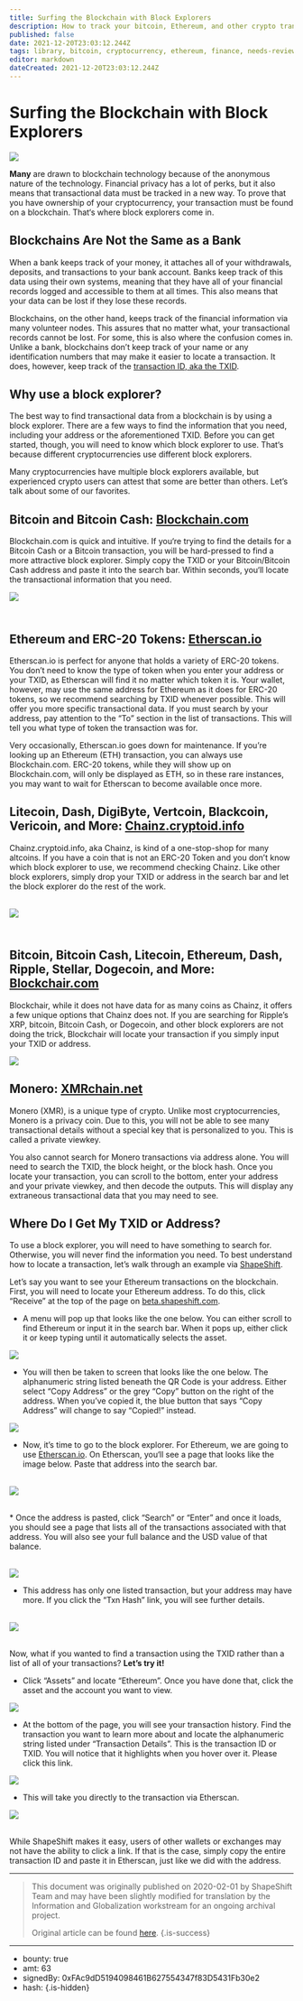 ```yaml
---
title: Surfing the Blockchain with Block Explorers
description: How to track your bitcoin, Ethereum, and other crypto transactions.
published: false
date: 2021-12-20T23:03:12.244Z
tags: library, bitcoin, cryptocurrency, ethereum, finance, needs-review
editor: markdown
dateCreated: 2021-12-20T23:03:12.244Z
---
```


# Surfing the Blockchain with Block Explorers

![](https://assets.website-files.com/5e9a09610b7dce71f87f7f17/5e9a22f0559b4a797ec7e7b9_5e994203280f801da49c8628_1_4UwI3jbL22O_l97jPyGHrg.png)

**Many** are drawn to blockchain technology because of the anonymous nature of the technology. Financial privacy has a lot of perks, but it also means that transactional data must be tracked in a new way. To prove that you have ownership of your cryptocurrency, your transaction must be found on a blockchain. That‘s where block explorers come in.<br/> 

## Blockchains Are Not the Same as a Bank

When a bank keeps track of your money, it attaches all of your withdrawals, deposits, and transactions to your bank account. Banks keep track of this data using their own systems, meaning that they have all of your financial records logged and accessible to them at all times. This also means that your data can be lost if they lose these records.

Blockchains, on the other hand, keeps track of the financial information via many volunteer nodes. This assures that no matter what, your transactional records cannot be lost. For some, this is also where the confusion comes in. Unlike a bank, blockchains don’t keep track of your name or any identification numbers that may make it easier to locate a transaction. It does, however, keep track of the [transaction ID, aka the TXID](https://shapeshift.zendesk.com/hc/en-us/articles/206770710-What-is-the-TXID-or-Hash-).<br/> 

## Why use a block explorer?

The best way to find transactional data from a blockchain is by using a block explorer. There are a few ways to find the information that you need, including your address or the aforementioned TXID. Before you can get started, though, you will need to know which block explorer to use. That‘s because different cryptocurrencies use different block explorers.

Many cryptocurrencies have multiple block explorers available, but experienced crypto users can attest that some are better than others. Let’s talk about some of our favorites.<br/> 

## **Bitcoin and Bitcoin Cash:** [**Blockchain.com**](https://www.blockchain.com/explorer)

Blockchain.com is quick and intuitive. If you‘re trying to find the details for a Bitcoin Cash or a Bitcoin transaction, you will be hard-pressed to find a more attractive block explorer. Simply copy the TXID or your Bitcoin/Bitcoin Cash address and paste it into the search bar. Within seconds, you‘ll locate the transactional information that you need.

[![](https://assets.website-files.com/5e9a09610b7dce71f87f7f17/5e9a22f0559b4abc1ec7e7ba_5e99430fe8cad6684e377c88_Screen%2520Shot%25202020-04-16%2520at%252011.46.49%2520PM.png)](http://Blockchain.com)

## **<br/>Ethereum and ERC-20 Tokens:** [Etherscan.io](https://etherscan.io/)

Etherscan.io is perfect for anyone that holds a variety of ERC-20 tokens. You don’t need to know the type of token when you enter your address or your TXID, as Etherscan will find it no matter which token it is. Your wallet, however, may use the same address for Ethereum as it does for ERC-20 tokens, so we recommend searching by TXID whenever possible. This will offer you more specific transactional data. If you must search by your address, pay attention to the “To” section in the list of transactions. This will tell you what type of token the transaction was for.

Very occasionally, Etherscan.io goes down for maintenance. If you’re looking up an Ethereum (ETH) transaction, you can always use Blockchain.com. ERC-20 tokens, while they will show up on Blockchain.com, will only be displayed as ETH, so in these rare instances, you may want to wait for Etherscan to become available once more.<br/> 

## **Litecoin, Dash, DigiByte, Vertcoin, Blackcoin, Vericoin, and More:** [Chainz.cryptoid.info](https://chainz.cryptoid.info/)

Chainz.cryptoid.info, aka Chainz, is kind of a one-stop-shop for many altcoins. If you have a coin that is not an ERC-20 Token and you don’t know which block explorer to use, we recommend checking Chainz. Like other block explorers, simply drop your TXID or address in the search bar and let the block explorer do the rest of the work.<br/> <br/> 

[![](https://assets.website-files.com/5e9a09610b7dce71f87f7f17/5e9a22f089972d7e4585304c_5e9943a8e8cad60270380a21_Screen%2520Shot%25202020-04-16%2520at%252011.49.53%2520PM.png)](https://chainz.cryptoid.info/)

## **<br/>Bitcoin, Bitcoin Cash, Litecoin, Ethereum, Dash, Ripple, Stellar, Dogecoin, and More:** [Blockchair.com](https://blockchair.com/)

Blockchair, while it does not have data for as many coins as Chainz, it offers a few unique options that Chainz does not. If you are searching for Ripple’s XRP, bitcoin, Bitcoin Cash, or Dogecoin, and other block explorers are not doing the trick, Blockchair will locate your transaction if you simply input your TXID or address.<br/> 

[![](https://assets.website-files.com/5e9a09610b7dce71f87f7f17/5e9a22f07e1ac26f1e5c6872_5e9943efb3bf7c05e6d5fe9c_Screen%2520Shot%25202020-04-16%2520at%252011.51.12%2520PM.png)](http://Blockchair.com) 

## **Monero:** [XMRchain.net](https://xmrchain.net/)

Monero (XMR), is a unique type of crypto. Unlike most cryptocurrencies, Monero is a privacy coin. Due to this, you will not be able to see many transactional details without a special key that is personalized to you. This is called a private viewkey.

You also cannot search for Monero transactions via address alone. You will need to search the TXID, the block height, or the block hash. Once you locate your transaction, you can scroll to the bottom, enter your address and your private viewkey, and then decode the outputs. This will display any extraneous transactional data that you may need to see.<br/> 

## Where Do I Get My TXID or Address?

To use a block explorer, you will need to have something to search for. Otherwise, you will never find the information you need. To best understand how to locate a transaction, let’s walk through an example via [ShapeShift](http://shapeshift.com/).

Let’s say you want to see your Ethereum transactions on the blockchain. First, you will need to locate your Ethereum address. To do this, click “Receive” at the top of the page on [beta.shapeshift.com](http://beta.shapeshift.com/).

* A menu will pop up that looks like the one below. You can either scroll to find Ethereum or input it in the search bar. When it pops up, either click it or keep typing until it automatically selects the asset.<br/> 

![](https://assets.website-files.com/5e9a09610b7dce71f87f7f17/5e9a22f0559b4a194ac7e7b8_5e994252b22d0d21f595a36a_0*KdXxlvGdY51IoMXl.png)

* You will then be taken to screen that looks like the one below. The alphanumeric string listed beneath the QR Code is your address. Either select “Copy Address” or the grey “Copy” button on the right of the address. When you’ve copied it, the blue button that says “Copy Address” will change to say “Copied!” instead.<br/> 

![](https://assets.website-files.com/5e9a09610b7dce71f87f7f17/5e9a22f07e1ac258075c6873_5e9942526b8d38d48a6caf19_0*UW9GKsTGHkXsCEfl.png)

* Now, it’s time to go to the block explorer. For Ethereum, we are going to use [Etherscan.io](https://etherscan.io/). On Etherscan, you‘ll see a page that looks like the image below. Paste that address into the search bar.<br/><br/> 

![](https://assets.website-files.com/5e9a09610b7dce71f87f7f17/5e9a22f01b606f0b7ba408eb_5e994252f5510b1be1915f6c_0*GygezUJK0lOPWucN.png)

<br/> * Once the address is pasted, click “Search” or “Enter” and once it loads, you should see a page that lists all of the transactions associated with that address. You will also see your full balance and the USD value of that balance.<br/> <br/> 

![](https://assets.website-files.com/5e9a09610b7dce71f87f7f17/5e9a22f0e79ce924fa70ceb7_5e994252b22d0d39ca95a3b4_0*Xn4bY2Un-l8LR3-5.png)

* This address has only one listed transaction, but your address may have more. If you click the “Txn Hash” link, you will see further details.<br/><br/> 

![](https://assets.website-files.com/5e9a09610b7dce71f87f7f17/5e9a22f17e1ac235f25c6874_5e994252f5510b63ce915f9e_0*t24ZVGOutjIEJoFP.png)

<br/>Now, what if you wanted to find a transaction using the TXID rather than a list of all of your transactions? **Let’s try it!**<br/>

* Click “Assets” and locate “Ethereum”. Once you have done that, click the asset and the account you want to view.<br/> 

![](https://assets.website-files.com/5e9a09610b7dce71f87f7f17/5e9a22f0279a99028e4f2dd2_5e99425271acf5ed013673de_0*VZvSgwGeiaJWMs0y.png)

* At the bottom of the page, you will see your transaction history. Find the transaction you want to learn more about and locate the alphanumeric string listed under “Transaction Details”. This is the transaction ID or TXID. You will notice that it highlights when you hover over it. Please click this link.<br/> 

![](https://assets.website-files.com/5e9a09610b7dce71f87f7f17/5e9a22f189972dce0085304d_5e99425354302511f43af9c6_0*IrgetplRNz09rfXX.png)

* This will take you directly to the transaction via Etherscan.<br/> 

![](https://assets.website-files.com/5e9a09610b7dce71f87f7f17/5e9a22f17e1ac26cbd5c6875_5e99425371acf5fa4036742f_0*EYXPxcW8ZkXj3P9r.png)

<br/>While ShapeShift makes it easy, users of other wallets or exchanges may not have the ability to click a link. If that is the case, simply copy the entire transaction ID and paste it in Etherscan, just like we did with the address.<br/> 

---

> This document was originally published on 2020-02-01 by ShapeShift Team and may have been slightly modified for translation by the Information and Globalization workstream for an ongoing archival project.
>
> Original article can be found [here](https://shapeshift.com/library/surfing-the-blockchain-with-block-explorers).
{.is-success}

---

- bounty: true
- amt: 63
- signedBy: 0xFAc9dD5194098461B627554347f83D5431Fb30e2
- hash: 
{.is-hidden}